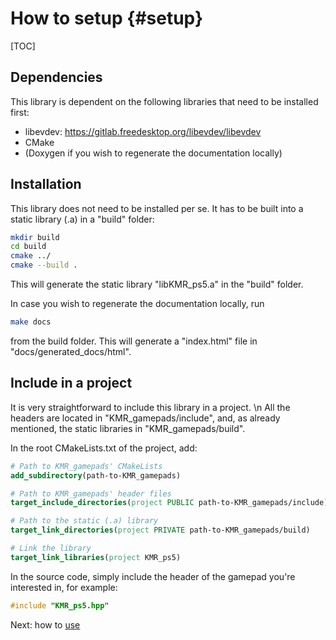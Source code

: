 # How to setup {#setup}
[TOC]

## Dependencies
This library is dependent on the following libraries that need to be installed first:
- libevdev: https://gitlab.freedesktop.org/libevdev/libevdev 
- CMake
- (Doxygen if you wish to regenerate the documentation locally)

## Installation
This library does not need to be installed per se. It has to be built into a static library (.a) in a "build" folder: 
```bash
mkdir build
cd build
cmake ../
cmake --build .
```
This will generate the static library "libKMR_ps5.a" in the "build" folder. 

In case you wish to regenerate the documentation locally, run
```bash
make docs
```
from the build folder. This will generate a "index.html" file in "docs/generated_docs/html".

## Include in a project
It is very straightforward to include this library in a project. \n
All the headers are located in "KMR_gamepads/include", and, as already mentioned, the static libraries in "KMR_gamepads/build".

In the root CMakeLists.txt of the project, add:
```cmake
# Path to KMR_gamepads' CMakeLists
add_subdirectory(path-to-KMR_gamepads)

# Path to KMR_gamepads' header files
target_include_directories(project PUBLIC path-to-KMR_gamepads/include)

# Path to the static (.a) library
target_link_directories(project PRIVATE path-to-KMR_gamepads/build)

# Link the library
target_link_libraries(project KMR_ps5)

```

In the source code, simply include the header of the gamepad you're interested in, for example:
```cpp
#include "KMR_ps5.hpp"
```

Next: how to [use](#how-to-use)